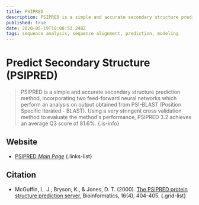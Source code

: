 ```yaml
---
title: PSIPRED
description: PSIPRED is a simple and accurate secondary structure prediction method, incorporating two feed-forward neural networks which perform an analysis on output obtained from PSI-BLAST (Position Specific Iterated - BLAST).
published: true
date: 2020-05-19T18:08:53.248Z
tags: sequence analysis, sequence alignment, prediction, modeling
---
```


# Predict Secondary Structure (PSIPRED)

> PSIPRED is a  simple and accurate secondary structure prediction method, incorporating two feed-forward neural networks which perform an analysis on output obtained from PSI-BLAST (Position Specific Iterated - BLAST). Using a very stringent cross validation method to evaluate the method's performance, PSIPRED 3.2 achieves an average Q3 score of 81.6%.
{.is-info}

 

## Website 

- [PSIPRED *Main Page*](http://bioinf.cs.ucl.ac.uk/psipred/)
 {.links-list}

## Citation

- McGuffin, L. J., Bryson, K., & Jones, D. T. (2000). [The PSIPRED protein structure prediction server.](https://academic.oup.com/bioinformatics/article/16/4/404/187312) Bioinformatics, 16(4), 404-405.
{.grid-list}